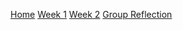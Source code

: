 [Home](./README.md)
[Week 1](./week1.md)
[Week 2](./week2.md)
[Group Reflection](./group_reflection.md)
